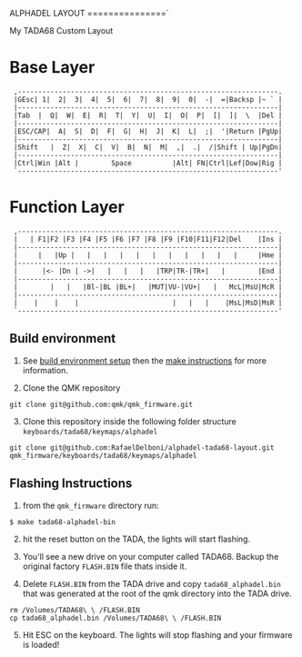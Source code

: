 ALPHADEL LAYOUT
===============`

My TADA68 Custom Layout

# Base Layer
```
 ,----------------------------------------------------------------.
 |GEsc| 1|  2|  3|  4|  5|  6|  7|  8|  9|  0|  -|  =|Backsp |~ ` |
 |----------------------------------------------------------------|
 |Tab  |  Q|  W|  E|  R|  T|  Y|  U|  I|  O|  P|  [|  ]|  \  |Del |
 |----------------------------------------------------------------|
 |ESC/CAP|  A|  S|  D|  F|  G|  H|  J|  K|  L|  ;|  '|Return |PgUp|
 |----------------------------------------------------------------|
 |Shift   |  Z|  X|  C|  V|  B|  N|  M|  ,|  .|  /|Shift | Up|PgDn|
 |----------------------------------------------------------------|
 |Ctrl|Win |Alt |        Space          |Alt| FN|Ctrl|Lef|Dow|Rig |
 `----------------------------------------------------------------'
```

# Function Layer
```
 ,----------------------------------------------------------------.
 |   | F1|F2 |F3 |F4 |F5 |F6 |F7 |F8 |F9 |F10|F11|F12|Del    |Ins |
 |----------------------------------------------------------------|
 |     |   |Up |   |   |   |   |   |   |   |   |   |   |     |Hme |
 |----------------------------------------------------------------|
 |      |<- |Dn | ->|   |   |   |   |TRP|TR-|TR+|   |        |End |
 |----------------------------------------------------------------|
 |        |   |   |Bl-|BL |BL+|   |MUT|VU-|VU+|   |   McL|MsU|McR |
 |----------------------------------------------------------------|
 |    |    |    |                       |   |   |    |MsL|MsD|MsR |
 `----------------------------------------------------------------'
```

## Build environment

1) See [build environment setup](https://docs.qmk.fm/build_environment_setup.html) then the [make instructions](https://docs.qmk.fm/make_instructions.html) for more information.

2) Clone the QMK repository
```
git clone git@github.com:qmk/qmk_firmware.git
```
3) Clone this repository inside the following folder structure `keyboards/tada68/keymaps/alphadel`
```
git clone git@github.com:RafaelDelboni/alphadel-tada68-layout.git qmk_firmware/keyboards/tada68/keymaps/alphadel
```

## Flashing Instructions

1) from the `qmk_firmware` directory run:
```
$ make tada68-alphadel-bin
```

2) hit the reset button on the TADA, the lights will start flashing.

3) You'll see a new drive on your computer called TADA68. Backup the original factory `FLASH.BIN` file thats inside it.

4) Delete `FLASH.BIN` from the TADA drive and copy `tada68_alphadel.bin` that was generated at the root of the qmk directory into the TADA drive.
```
rm /Volumes/TADA68\ \ /FLASH.BIN
cp tada68_alphadel.bin /Volumes/TADA68\ \ /FLASH.BIN
```

5) Hit ESC on the keyboard. The lights will stop flashing and your firmware is loaded!
